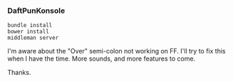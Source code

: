 ### DaftPunKonsole

    bundle install
    bower install
    middleman server

I'm aware about the "Over" semi-colon not working on FF. I'll try to fix this when I have the time.
More sounds, and more features to come.

Thanks.
